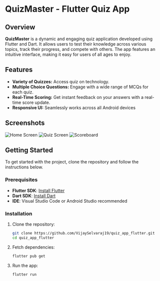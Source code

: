 # QuizMaster - Flutter Quiz App

## Overview

**QuizMaster** is a dynamic and engaging quiz application developed using Flutter and Dart. It allows users to test their knowledge across various topics, track their progress, and compete with others. The app features an intuitive interface, making it easy for users of all ages to enjoy.

## Features

- **Variety of Quizzes:** Access quiz on technology.
- **Multiple Choice Questions:** Engage with a wide range of MCQs for each quiz.
- **Real-Time Scoring:** Get instant feedback on your answers with a real-time score update.
- **Responsive UI:** Seamlessly works across all Android devices

## Screenshots

![Home Screen](./assets/images/Screenshot%202024-08-14%20141053.png)
![Quiz Screen](./assets/images/Screenshot%202024-08-14%20141130.png)
![Scoreboard](./assets/images/Screenshot%202024-08-14%20141211.png)

## Getting Started

To get started with the project, clone the repository and follow the instructions below.

### Prerequisites

- **Flutter SDK**: [Install Flutter](https://flutter.dev/docs/get-started/install)
- **Dart SDK**: [Install Dart](https://dart.dev/get-dart)
- **IDE**: Visual Studio Code or Android Studio recommended

### Installation

1. Clone the repository:

   ```bash
   git clone https://github.com/VijaySelvaraj19/quiz_app_flutter.git
   cd quiz_app_flutter

2. Fetch dependencies:
   ```bash
   flutter pub get

3. Run the app:
   ```bash 
   flutter run
